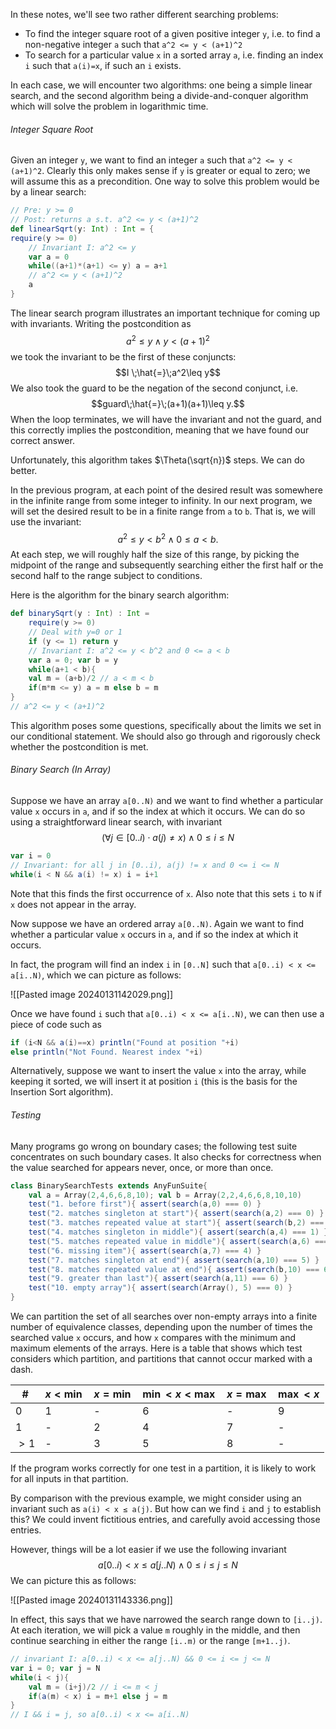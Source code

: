 
In these notes, we'll see two rather different searching problems:
- To find the integer square root of a given positive integer `y`, i.e. to find a non-negative integer `a` such that `a^2 <= y < (a+1)^2`
- To search for a particular value `x` in a sorted array `a`, i.e. finding an index `i` such that `a(i)=x`, if such an `i` exists.

In each case, we will encounter two algorithms: one being a simple linear search, and the second algorithm being a divide-and-conquer algorithm which will solve the problem in logarithmic time.


###### Integer Square Root

Given an integer `y`, we want to find an integer `a` such that `a^2 <= y < (a+1)^2`. Clearly this only makes sense if `y` is greater or equal to zero; we will assume this as a precondition. One way to solve this problem would be by a linear search:

```scala
// Pre: y >= 0
// Post: returns a s.t. a^2 <= y < (a+1)^2
def linearSqrt(y: Int) : Int = {
require(y >= 0)
	// Invariant I: a^2 <= y
	var a = 0
	while((a+1)*(a+1) <= y) a = a+1
	// a^2 <= y < (a+1)^2
	a
}
```

The linear search program illustrates an important technique for coming up with invariants. Writing the postcondition as $$a^2 \leq y \;∧\; y <(a+1)^2$$we took the invariant to be the first of these conjuncts: $$I \;\hat{=}\;a^2\leq y$$We also took the guard to be the negation of the second conjunct, i.e. $$guard\;\hat{=}\;(a+1)(a+1)\leq y.$$When the loop terminates, we will have the invariant and not the guard, and this correctly implies the postcondition, meaning that we have found our correct answer.

Unfortunately, this algorithm takes $\Theta(\sqrt{n})$ steps. We can do better.

In the previous program, at each point of the desired result was somewhere in the infinite range from some integer to infinity. In our next program, we will set the desired result to be in a finite range from `a` to `b`. That is, we will use the invariant: $$a^2\leq y < b^2 \;∧\;0\leq a < b.$$At each step, we will roughly half the size of this range, by picking the midpoint of the range and subsequently searching either the first half or the second half to the range subject to conditions.

Here is the algorithm for the binary search algorithm: 

```scala
def binarySqrt(y : Int) : Int =
	require(y >= 0)
	// Deal with y=0 or 1
	if (y <= 1) return y
	// Invariant I: a^2 <= y < b^2 and 0 <= a < b
	var a = 0; var b = y
	while(a+1 < b){
	val m = (a+b)/2 // a < m < b
	if(m*m <= y) a = m else b = m
}
// a^2 <= y < (a+1)^2
```

This algorithm poses some questions, specifically about the limits we set in our conditional statement. We should also go through and rigorously check whether the postcondition is met.


###### Binary Search (In Array)

Suppose we have an array `a[0..N)` and we want to find whether a particular value `x` occurs in `a`, and if so the index at which it occurs. We can do so using a straightforward linear search, with invariant $$(\forall j\in[0..i)\cdot a(j)\neq x) \;∧\;0\leq i \leq N$$
```scala
var i = 0
// Invariant: for all j in [0..i), a(j) != x and 0 <= i <= N
while(i < N && a(i) != x) i = i+1
```

Note that this finds the first occurrence of `x`. Also note that this sets `i` to `N` if `x` does not appear in the array.

Now suppose we have an ordered array `a[0..N)`. Again we want to find whether a particular value `x` occurs in `a`, and if so the index at which it occurs.

In fact, the program will find an index `i` in `[0..N]` such that `a[0..i) < x <= a[i..N)`, which we can picture as follows:

![[Pasted image 20240131142029.png]]

Once we have found `i` such that `a[0..i) < x <= a[i..N)`, we can then use a piece of code such as 

```scala
if (i<N && a(i)==x) println("Found at position "+i)
else println("Not Found. Nearest index "+i)
```

Alternatively, suppose we want to insert the value `x` into the array, while keeping it sorted, we will insert it at position `i` (this is the basis for the Insertion Sort algorithm).


###### Testing

Many programs go wrong on boundary cases; the following test suite concentrates on such boundary cases. It also checks for correctness when the value searched for appears never, once, or more than once.

```scala
class BinarySearchTests extends AnyFunSuite{
	val a = Array(2,4,6,6,8,10); val b = Array(2,2,4,6,6,8,10,10)
	test("1. before first"){ assert(search(a,0) === 0) }
	test("2. matches singleton at start"){ assert(search(a,2) === 0) }
	test("3. matches repeated value at start"){ assert(search(b,2) === 0) }
	test("4. matches singleton in middle"){ assert(search(a,4) === 1) }
	test("5. matches repeated value in middle"){ assert(search(a,6) === 2) }
	test("6. missing item"){ assert(search(a,7) === 4) }
	test("7. matches singleton at end"){ assert(search(a,10) === 5) }
	test("8. matches repeated value at end"){ assert(search(b,10) === 6) }
	test("9. greater than last"){ assert(search(a,11) === 6) }
	test("10. empty array"){ assert(search(Array(), 5) === 0) }
}
```

We can partition the set of all searches over non-empty arrays into a finite number of equivalence classes, depending upon the number of times the searched value `x` occurs, and how `x` compares with the minimum and maximum elements of the arrays. Here is a table that shows which test considers which partition, and partitions that cannot occur marked with a dash.

| # | $x < \min$ | $x = \min$ | $\min <x<\max$ | $x=\max$ | $\max < x$ |
| ---- | ---- | ---- | ---- | ---- | ---- |
| 0 | 1 | - | 6 | - | 9 |
| 1 | - | 2 | 4 | 7 | - |
| $> 1$ | - | 3 | 5 | 8 | - |
If the program works correctly for one test in a partition, it is likely to work for all inputs in that partition.

By comparison with the previous example, we might consider using an invariant such as `a(i) < x ≤ a(j)`. But how can we find `i` and `j` to establish this? We could invent fictitious entries, and carefully avoid accessing those entries. 

However, things will be a lot easier if we use the following invariant $$a[0..i)<x\leq a[j..N) ∧ 0 ≤ i ≤ j ≤ N$$We can picture this as follows:

![[Pasted image 20240131143336.png]]

In effect, this says that we have narrowed the search range down to `[i..j)`. At each iteration, we will pick a value `m` roughly in the middle, and then continue searching in either the range `[i..m)` or the range `[m+1..j)`.

```scala
// invariant I: a[0..i) < x <= a[j..N) && 0 <= i <= j <= N
var i = 0; var j = N
while(i < j){
	val m = (i+j)/2 // i <= m < j
	if(a(m) < x) i = m+1 else j = m
}
// I && i = j, so a[0..i) < x <= a[i..N)
```

